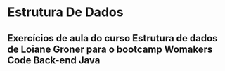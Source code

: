 # Estrutura De Dados

## Exercícios de aula do curso Estrutura de dados de Loiane Groner para o bootcamp Womakers Code Back-end Java
